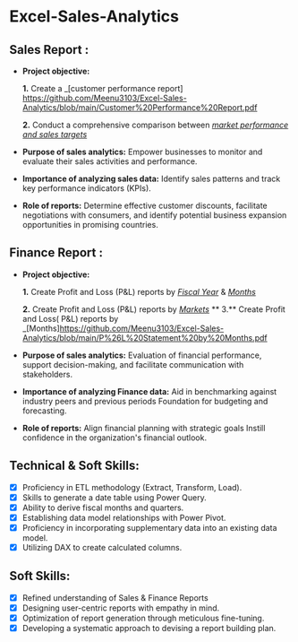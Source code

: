 # Excel-Sales-Analytics

## Sales Report :


- **Project objective:** 

    **1.** Create a _[customer performance report] https://github.com/Meenu3103/Excel-Sales-Analytics/blob/main/Customer%20Performance%20Report.pdf

    **2.** Conduct a comprehensive comparison between _[market performance and sales targets](https://github.com/Meenu3103/Excel-Sales_Analysis/blob/main/Customer%20Performance%20Report.pdf)_

- **Purpose of sales analytics:** Empower businesses to monitor and evaluate their sales activities and performance.

- **Importance of analyzing sales data:** Identify sales patterns and track key performance indicators (KPIs).

- **Role of reports:** Determine effective customer discounts, facilitate negotiations with consumers, and identify potential business expansion opportunities in promising countries.


## Finance Report :

- **Project objective:** 

    **1.** Create Profit and Loss (P&L) reports by _[Fiscal Year](https://github.com/Meenu3103/Excel-Sales_Analysis/blob/main/P%26L%20Statement%20by%20Fiscal%20Year.pdf)_ & _[Months](https://github.com/Meenu3103/Excel-Sales_Analysis/blob/main/P%26L%20Statement%20by%20Months.pdf)_ 

   **2.** Create Profit and Loss (P&L) reports by _[Markets](https://github.com/Meenu3103/Excel-Sales_Analysis/blob/main/P%26L%20Statement%20by%20Markets.pdf)_
  ** 3.** Create Profit and Loss( P&L) reports by _[Months]https://github.com/Meenu3103/Excel-Sales-Analytics/blob/main/P%26L%20Statement%20by%20Months.pdf
- **Purpose of sales analytics:** Evaluation of financial performance, support decision-making, and facilitate communication with stakeholders.

- **Importance of analyzing Finance data:** Aid in benchmarking against industry peers and previous periods Foundation for budgeting and forecasting.

- **Role of reports:** Align financial planning with strategic goals Instill confidence in the organization's financial outlook.


## Technical & Soft Skills:
- [x]	Proficiency in ETL methodology (Extract, Transform, Load).
- [x]	Skills to generate a date table using Power Query.
- [x]	Ability to derive fiscal months and quarters.
- [x]	Establishing data model relationships with Power Pivot.
- [x]	Proficiency in incorporating supplementary data into an existing data model.
- [x]	Utilizing DAX to create calculated columns.

## Soft Skills:
- [x]	Refined understanding of Sales & Finance Reports
- [x]	Designing user-centric reports with empathy in mind.
- [x]	Optimization of report generation through meticulous fine-tuning.
- [x]	Developing a systematic approach to devising a report building plan.
